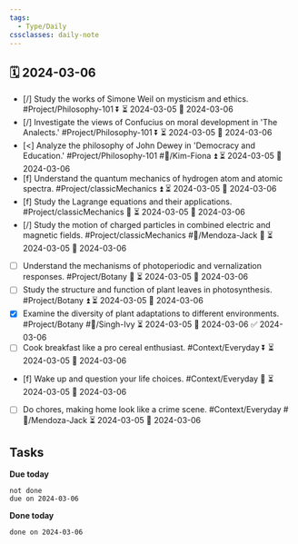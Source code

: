```yaml
---
tags:
  - Type/Daily
cssclasses: daily-note
---
```


## 🗓️ 2024-03-06

- [/] Study the works of Simone Weil on mysticism and ethics. #Project/Philosophy-101 ⏬ ⏳ 2024-03-05 📅 2024-03-06
- [/] Investigate the views of Confucius on moral development in 'The Analects.' #Project/Philosophy-101 ⏬ ⏳ 2024-03-05 📅 2024-03-06
- [<] Analyze the philosophy of John Dewey in 'Democracy and Education.' #Project/Philosophy-101 #👤/Kim-Fiona ⏫ ⏳ 2024-03-05 📅 2024-03-06
- [f] Understand the quantum mechanics of hydrogen atom and atomic spectra. #Project/classicMechanics ⏫ ⏳ 2024-03-05 📅 2024-03-06
- [f] Study the Lagrange equations and their applications. #Project/classicMechanics 🔽 ⏳ 2024-03-05 📅 2024-03-06
- [/] Study the motion of charged particles in combined electric and magnetic fields. #Project/classicMechanics #👤/Mendoza-Jack 🔼 ⏳ 2024-03-05 📅 2024-03-06
- [ ] Understand the mechanisms of photoperiodic and vernalization responses. #Project/Botany 🔺 ⏳ 2024-03-05 📅 2024-03-06
- [ ] Study the structure and function of plant leaves in photosynthesis. #Project/Botany ⏫ ⏳ 2024-03-05 📅 2024-03-06
- [x] Examine the diversity of plant adaptations to different environments. #Project/Botany #👤/Singh-Ivy ⏳ 2024-03-05 📅 2024-03-06 ✅ 2024-03-06
- [ ] Cook breakfast like a pro cereal enthusiast. #Context/Everyday ⏬ ⏳ 2024-03-05 📅 2024-03-06
- [f] Wake up and question your life choices. #Context/Everyday 🔺 ⏳ 2024-03-05 📅 2024-03-06
- [ ] Do chores, making home look like a crime scene. #Context/Everyday #👤/Mendoza-Jack ⏳ 2024-03-05 📅 2024-03-06

## Tasks

**Due today**

```tasks
not done
due on 2024-03-06
```

**Done today**

```tasks
done on 2024-03-06
```
            